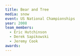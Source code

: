 ```yaml
---
title: Bear and Tree
media: snow
event: US National Championships
year: 2008
team_members:
  - Eric Hutchinson
  - Derek Sapikowski
  - Jeremy Cook
awards: 
---
```


